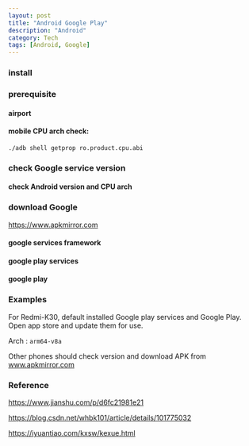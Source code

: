 ```yaml
---
layout: post
title: "Android Google Play"
description: "Android"
category: Tech
tags: [Android, Google]
---
```


### install


### prerequisite

#### airport

#### mobile CPU arch check:

```
./adb shell getprop ro.product.cpu.abi
```

### check Google service version

#### check Android version and CPU arch

### download Google

https://www.apkmirror.com

#### google services framework

#### google play services

#### google play

### Examples
For Redmi-K30, default installed Google play services and Google Play.
Open app store and update them for use.

Arch : `arm64-v8a`

Other phones should check version and download APK from www.apkmirror.com


### Reference

https://www.jianshu.com/p/d6fc21981e21

https://blog.csdn.net/whbk101/article/details/101775032

https://iyuantiao.com/kxsw/kexue.html

